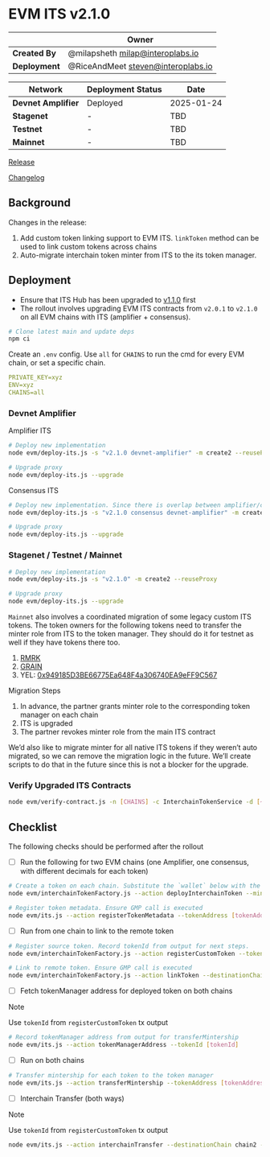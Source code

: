 # EVM ITS v2.1.0

|  | **Owner** |
|-----------|------------|
| **Created By** | @milapsheth <milap@interoplabs.io> |
| **Deployment** | @RiceAndMeet <steven@interoplabs.io> |

| **Network** | **Deployment Status** | **Date** |
|-------------|----------------------|----------|
| **Devnet Amplifier** | Deployed | 2025-01-24 |
| **Stagenet** | - | TBD |
| **Testnet** | - | TBD |
| **Mainnet** | - | TBD |

[Release](https://github.com/axelarnetwork/interchain-token-service/releases/tag/v)

[Changelog](https://github.com/axelarnetwork/interchain-token-service/blob/v/CHANGELOG.md#210)

## Background

Changes in the release:

1. Add custom token linking support to EVM ITS. `linkToken` method can be used to link custom tokens across chains
2. Auto-migrate interchain token minter from ITS to the its token manager.

## Deployment

- Ensure that ITS Hub has been upgraded to [v1.1.0](../cosmwasm/2025-01-ITS-v1.1.0.md) first
- The rollout involves upgrading EVM ITS contracts from `v2.0.1` to `v2.1.0` on all EVM chains with ITS (amplifier + consensus).

```bash
# Clone latest main and update deps
npm ci
```

Create an `.env` config. Use `all` for `CHAINS` to run the cmd for every EVM chain, or set a specific chain.

```yaml
PRIVATE_KEY=xyz
ENV=xyz
CHAINS=all
```

### Devnet Amplifier

Amplifier ITS

```bash
# Deploy new implementation
node evm/deploy-its.js -s "v2.1.0 devnet-amplifier" -m create2 --reuseProxy

# Upgrade proxy
node evm/deploy-its.js --upgrade
```

Consensus ITS

```bash
# Deploy new implementation. Since there is overlap between amplifier/consensus chains, add consensus in the salt
node evm/deploy-its.js -s "v2.1.0 consensus devnet-amplifier" -m create2 --reuseProxy

# Upgrade proxy
node evm/deploy-its.js --upgrade
```

### Stagenet / Testnet / Mainnet

```bash
# Deploy new implementation
node evm/deploy-its.js -s "v2.1.0" -m create2 --reuseProxy

# Upgrade proxy
node evm/deploy-its.js --upgrade
```

`Mainnet` also involves a coordinated migration of some legacy custom ITS tokens. The token owners for the following tokens need to transfer the minter role from ITS to the token manager. They should do it for testnet as well if they have tokens there too.

1. [RMRK](https://github.com/axelarnetwork/axelar-configs/blob/4f6d401b40cdf7d07919162d25ddbc8b92346d61/registry/mainnet/interchain/squid.tokenlist.json#L11)
2. [GRAIN](https://github.com/axelarnetwork/axelar-configs/blob/4f6d401b40cdf7d07919162d25ddbc8b92346d61/registry/mainnet/interchain/squid.tokenlist.json#L888)
3. YEL: [0x949185D3BE66775Ea648F4a306740EA9eFF9C567](https://etherscan.io/address/0x949185D3BE66775Ea648F4a306740EA9eFF9C567)

Migration Steps

1. In advance, the partner grants minter role to the corresponding token manager on each chain
2. ITS is upgraded
3. The partner revokes minter role from the main ITS contract

We’d also like to migrate minter for all native ITS tokens if they weren’t auto migrated, so we can remove the migration logic in the future. We’ll create scripts to do that in the future since this is not a blocker for the upgrade.

### Verify Upgraded ITS Contracts

```bash
node evm/verify-contract.js -n [CHAINS] -c InterchainTokenService -d [~/interchain-token-service/] -e [ENV]
```

## Checklist

The following checks should be performed after the rollout

- [ ]  Run the following for two EVM chains (one Amplifier, one consensus, with different decimals for each token)

```bash
# Create a token on each chain. Substitute the `wallet` below with the deployer key
node evm/interchainTokenFactory.js --action deployInterchainToken --minter [wallet] --name "test" --symbol "TST" --decimals [decimals] --initialSupply 10000 --salt "salt12345"

# Register token metadata. Ensure GMP call is executed
node evm/its.js --action registerTokenMetadata --tokenAddress [tokenAddress]
```

- [ ]  Run from one chain to link to the remote token

```bash
# Register source token. Record tokenId from output for next steps. 
node evm/interchainTokenFactory.js --action registerCustomToken --tokenAddress [tokenAddress] --tokenManagerType 4 --operator [wallet] --salt "salt6789"

# Link to remote token. Ensure GMP call is executed
node evm/interchainTokenFactory.js --action linkToken --destinationChain chain2 --destinationTokenAddress [remote token address] --tokenManagerType 4 --linkParams "0x" --salt "salt6789"
```

- [ ] Fetch tokenManager address for deployed token on both chains

> [!NOTE] 
> Use `tokenId` from `registerCustomToken` tx output

```bash
# Record tokenManager address from output for transferMintership
node evm/its.js --action tokenManagerAddress --tokenId [tokenId]
```

- [ ] Run on both chains

```bash
# Transfer mintership for each token to the token manager
node evm/its.js --action transferMintership --tokenAddress [tokenAddress] --minter [tokenManager]
```

- [ ]  Interchain Transfer (both ways)

> [!NOTE] 
> Use `tokenId` from `registerCustomToken` tx output

```bash
node evm/its.js --action interchainTransfer --destinationChain chain2 --tokenId [tokenId] --destinationAddress [recipient] --amount 1 --gasValue 0
```